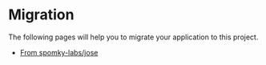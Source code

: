 Migration
=========

The following pages will help you to migrate your application to this project.

* [From spomky-labs/jose](spomky-labs-jose/index.md)
